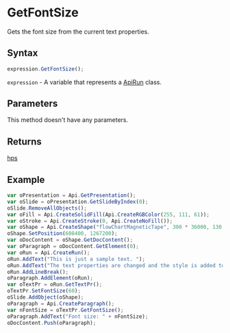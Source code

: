 # GetFontSize

Gets the font size from the current text properties.

## Syntax

```javascript
expression.GetFontSize();
```

`expression` - A variable that represents a [ApiRun](../ApiRun.md) class.

## Parameters

This method doesn't have any parameters.

## Returns

[hps](../../Enumeration/hps.md)

## Example



```javascript editor-
var oPresentation = Api.GetPresentation();
var oSlide = oPresentation.GetSlideByIndex(0);
oSlide.RemoveAllObjects();
var oFill = Api.CreateSolidFill(Api.CreateRGBColor(255, 111, 61));
var oStroke = Api.CreateStroke(0, Api.CreateNoFill());
var oShape = Api.CreateShape("flowChartMagneticTape", 300 * 36000, 130 * 36000, oFill, oStroke);
oShape.SetPosition(608400, 1267200);
var oDocContent = oShape.GetDocContent();
var oParagraph = oDocContent.GetElement(0);
var oRun = Api.CreateRun();
oRun.AddText("This is just a sample text. ");
oRun.AddText("The text properties are changed and the style is added to the paragraph. ");
oRun.AddLineBreak();
oParagraph.AddElement(oRun);
var oTextPr = oRun.GetTextPr();
oTextPr.SetFontSize(60);
oSlide.AddObject(oShape);
oParagraph = Api.CreateParagraph();
var nFontSize = oTextPr.GetFontSize();
oParagraph.AddText("Font size: " + nFontSize);
oDocContent.Push(oParagraph);
```
